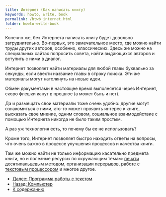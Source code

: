 ```yaml
---
title: Интернет (Как написать книгу)
keywords: howto, write, book
permalink: /htwb_internet.html
folder: howto-write-book
---
```


Конечно же, без Интернета написать книгу будет довольно
затруднительно.  Во-первых, это замечательное место, где можно найти
труды других авторов, особенно, классических.  Здесь же можно на
специальных сайтах попросить совета, найти выдающихся авторов и
вступить с ними в диалог.

Интернет позволяет найти материалы для любой главы буквально за
секунды, если ввести название главы в строку поиска.  Эти же материалы
могут натолкнуть на новые идеи.

Обмен документами в настоящее время выполняется через Интернет, скоро
флешки канут в прошлое (а может быть и нет).

Да и размещать свои материалы тоже очень удобно: другие могут
ознакомиться с ними, кто-то может проявить интерес к книге, высказать
свое мнение, одним словом, социальное взаимодействие с помощью
Интернета никогда не было таким простым.

А раз уж технология есть, то почему бы ее не использовать?

Кроме того, Интернет позволяет быстро находить ответы на вопросы, что
очень важно в процессе улучшения процессов и качества книги.

Там же можно найти не только информацию касательно предмета книги, но
и полезные ресурсы по окружающим темам: [печати десятипальцевым
методом](/htwb_skills.html#touch-typing), [организации
перерывов](/htwb_breaks.html), [работе с текстовым
процессором](/htwb_text_processor.html) и многое другое.

- [Далее: Программа работы с текстом](/htwb_text_processor.html)
- [Назад: Компьютер](/htwb_pc.md)
- [К содержанию](/htwb_toc.html)
